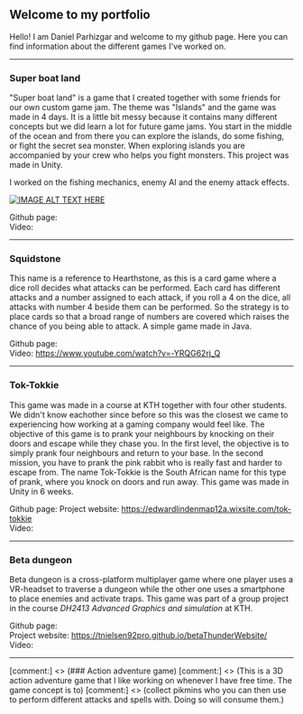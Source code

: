 ## Welcome to my portfolio

Hello! I am Daniel Parhizgar and welcome to my github page. Here you can find information about the different games I've worked on.

***

### Super boat land

"Super boat land" is a game that I created together with some friends for our own custom game jam. The theme was "Islands" and the game was made in 4 days. It is a little bit messy because it contains many different concepts but we did learn a lot for future game jams. You start in the middle of the ocean and from there you can explore the islands, do some fishing, or fight the secret sea monster. When exploring islands you are accompanied by your crew who helps you fight monsters. 
This project was made in Unity.

I worked on the fishing mechanics, enemy AI and the enemy attack effects.

[![IMAGE ALT TEXT HERE](http://img.youtube.com/vi/H7Bs3ezKs-c/0.jpg)](https://www.youtube.com/watch?v=H7Bs3ezKs-c)

Github page:<br>
Video: <br>
***

### Squidstone
This name is a reference to Hearthstone, as this is a card game where a dice roll decides what attacks can be performed.
Each card has different attacks and a number assigned to each attack, if you roll a 4 on the dice, all attacks with number 4 beside them can be performed. So the strategy is to place cards so that a broad range of numbers are covered which raises the chance of you being able to attack. A simple game made in Java.

Github page: <br>
Video: https://www.youtube.com/watch?v=-YRQG62rj_Q
***

### Tok-Tokkie
This game was made in a course at KTH together with four other students. We didn't know eachother since before so this was the closest we came to experiencing how working at a gaming company would feel like.
The objective of this game is to prank your neighbours by knocking on their doors and escape while they chase you. In the first level, the objective is to simply prank four neighbours and return to your base. In the second mission, you have to prank the pink rabbit who is really fast and harder to escape from.
The name Tok-Tokkie is the South African name for this type of prank, where you knock on doors and run away.
This game was made in Unity in 6 weeks.

Github page:
Project website: https://edwardlindenmap12a.wixsite.com/tok-tokkie <br>
Video: 
***

### Beta dungeon
Beta dungeon is a cross-platform multiplayer game where one player uses a VR-headset to traverse a dungeon while the other one uses a smartphone to place enemies and activate traps. This game was part of a group project in the course *DH2413 Advanced Graphics and simulation* at KTH.

Github page: <br>
Project website: https://tnielsen92pro.github.io/betaThunderWebsite/ <br>
Video: 
***

[comment:] <> (### Action adventure game)
[comment:] <> (This is a 3D action adventure game that I like working on whenever I have free time. The game concept is to) [comment:] <> (collect pikmins who you can then use to perform different attacks and spells with. Doing so will consume them.) 
